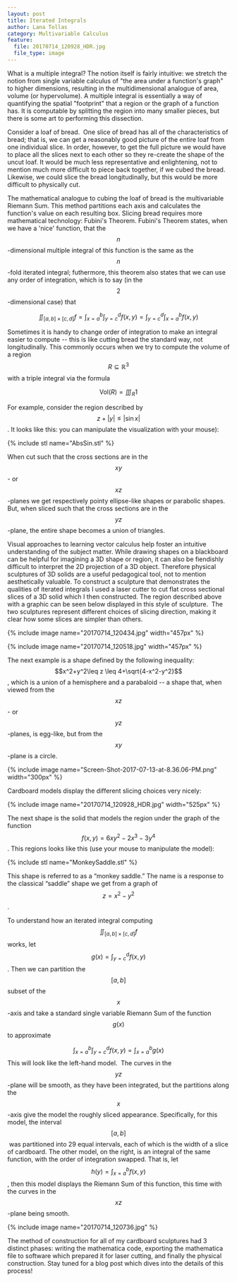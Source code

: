 ```yaml
---
layout: post
title: Iterated Integrals
author: Lana Tollas
category: Multivariable Calculus
feature:
  file: 20170714_120928_HDR.jpg
  file_type: image
---
```


What is a multiple integral? The notion itself is fairly intuitive: we stretch the notion from single variable calculus of "the area under a function's graph" to higher dimensions, resulting in the multidimensional analogue of area, volume (or hypervolume). A multiple integral is essentially a way of quantifying the spatial "footprint" that a region or the graph of a function has. It is computable by splitting the region into many smaller pieces, but there is some art to performing this dissection.

Consider a loaf of bread.  One slice of bread has all of the characteristics of bread; that is, we can get a reasonably good picture of the entire loaf from one individual slice. In order, however, to get the full picture we would have to place all the slices next to each other so they re-create the shape of the uncut loaf. It would be much less representative and enlightening, not to mention much more difficult to piece back together, if we cubed the bread. Likewise, we could slice the bread longitudinally, but this would be more difficult to physically cut.

The mathematical analogue to cubing the loaf of bread is the multivariable Riemann Sum. This method partitions each axis and calculates the function's value on each resulting box. Slicing bread requires more mathematical technology: Fubini's Theorem. Fubini's Theorem states, when we have a 'nice' function, that the $$n$$-dimensional multiple integral of this function is the same as the $$n$$-fold iterated integral; futhermore, this theorem also states that we can use any order of integration, which is to say (in the $$2$$-dimensional case) that

$$\iint_{[a,b]\times [c,d]}f = \int_{x=a}^{b}\int_{y=c}^{d}f(x,y)=\int_{y=c}^{d}\int_{x=a}^{b}f(x,y)$$

Sometimes it is handy to change order of integration to make an integral easier to compute -- this is like cutting bread the standard way, not longitudinally. This commonly occurs when we try to compute the volume of a region $$R\subseteq \mathbb{R}^3$$ with a triple integral via the formula

$$\mathrm{Vol}(R) = \iiint_R 1$$

For example, consider the region described by $$z+\lvert y\rvert\leq \lvert\sin{x}\rvert$$. It looks like this: you can manipulate the visualization with your mouse):

{% include stl name="AbsSin.stl" %}

When cut such that the cross sections are in the $$xy$$- or $$xz$$-planes we get respectively pointy ellipse-like shapes or parabolic shapes. But, when sliced such that the cross sections are in the $$yz$$-plane, the entire shape becomes a union of triangles.

Visual approaches to learning vector calculus help foster an intuitive understanding of the subject matter. While drawing shapes on a blackboard can be helpful for imagining a 3D shape or region, it can also be fiendishly difficult to interpret the 2D projection of a 3D object. Therefore physical sculptures of 3D solids are a useful pedagogical tool, not to mention aesthetically valuable. To construct a sculpture that demonstrates the qualities of iterated integrals I used a laser cutter to cut flat cross sectional slices of a 3D solid which I then constructed. The region described above with a graphic can be seen below displayed in this style of sculpture.  The two sculptures represent different choices of slicing direction, making it clear how some slices are simpler than others.

{% include image name="20170714_120434.jpg" width="457px" %}

{% include image name="20170714_120518.jpg" width="457px" %}

The next example is a shape defined by the following inequality: $$x^2+y^2\leq z \leq 4+\sqrt{4-x^2-y^2}$$, which is a union of a hemisphere and a parabaloid -- a shape that, when viewed from the $$xz$$- or $$yz$$-planes, is egg-like, but from the $$xy$$-plane is a circle.

{% include image name="Screen-Shot-2017-07-13-at-8.36.06-PM.png" width="300px" %}

Cardboard models display the different slicing choices very nicely:

{% include image name="20170714_120928_HDR.jpg" width="525px" %}

The next shape is the solid that models the region under the graph of the function $$f(x,y)=6xy^2-2x^3-3y^4$$. This regions looks like this (use your mouse to manipulate the model):

{% include stl name="MonkeySaddle.stl" %}

This shape is referred to as a “monkey saddle.” The name is a response to the classical “saddle” shape we get from a graph of $$z=x^2-y^2 $$.

To understand how an iterated integral computing $$\iint_{[a,b]\times [c,d]} f$$ works, let $$g(x)=\int_{y=c}^{d}f(x,y)$$. Then we can partition the $$[a,b]$$ subset of the $$x$$-axis and take a standard single variable Riemann Sum of the function $$g(x)$$ to approximate

$$\int_{x=a}^b\int_{y=c}^d f(x,y) = \int_{x=a}^b g(x)$$
This will look like the left-hand model.  The curves in the $$yz$$-plane will be smooth, as they have been integrated, but the partitions along the $$x$$-axis give the model the roughly sliced appearance. Specifically, for this model, the interval $$[a,b]$$ was partitioned into 29 equal intervals, each of which is the width of a slice of cardboard. The other model, on the right, is an integral of the same function, with the order of integration swapped. That is, let $$h(y)=\int_{x=a}^{b}f(x,y)$$, then this model displays the Riemann Sum of this function, this time with the curves in the $$xz$$-plane being smooth.

{% include image name="20170714_120736.jpg" %}

The method of construction for all of my cardboard sculptures had 3 distinct phases: writing the mathematica code, exporting the mathematica file to software which prepared it for laser cutting, and finally the physical construction. Stay tuned for a blog post which dives into the details of this process!
